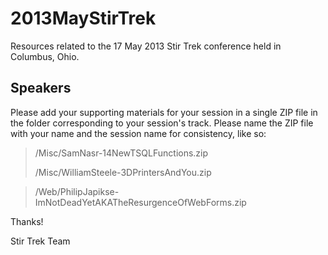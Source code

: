 2013MayStirTrek
===============

Resources related to the 17 May 2013 Stir Trek conference held in Columbus, Ohio.

## Speakers ##
Please add your supporting materials for your session in a single ZIP file in the folder corresponding to your session's track.  Please name the ZIP file with your name and the session name for consistency, like so:
> /Misc/SamNasr-14NewTSQLFunctions.zip
> 
> /Misc/WilliamSteele-3DPrintersAndYou.zip

> /Web/PhilipJapikse-ImNotDeadYetAKATheResurgenceOfWebForms.zip

Thanks!

Stir Trek Team
